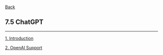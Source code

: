 [Back](../../README.md)

## 7.5 ChatGPT

<hr>

[1. Introduction](1_Introduction.md)

[2. OpenAI Support](OpenAISupport.md)